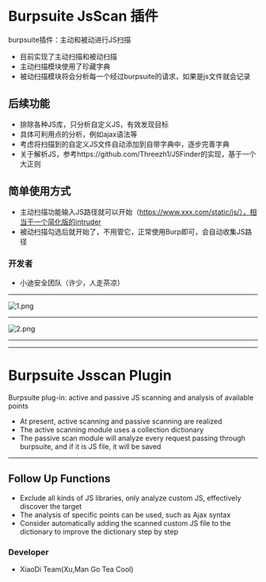 # Burpsuite JsScan 插件
burpsuite插件：主动和被动进行JS扫描
+ 目前实现了主动扫描和被动扫描
+ 主动扫描模块使用了珍藏字典
+ 被动扫描模块将会分析每一个经过burpsuite的请求，如果是js文件就会记录
## 后续功能
+ 排除各种JS库，只分析自定义JS，有效发现目标
+ 具体可利用点的分析，例如ajax语法等
+ 考虑将扫描到的自定义JS文件自动添加到自带字典中，逐步完善字典
+ 关于解析JS，参考https://github.com/Threezh1/JSFinder的实现，基于一个大正则
## 简单使用方式
- 主动扫描功能输入JS路径就可以开始（https://www.xxx.com/static/js/），相当于一个简化版的intruder
- 被动扫描勾选后就开始了，不用管它，正常使用Burp即可，会自动收集JS路径
### 开发者
- 小迪安全团队（许少，人走茶凉）

****
![1.png](https://xuyiqing-1257927651.cos.ap-beijing.myqcloud.com/burpsuite/js-1.jpg)
****
![2.png](https://xuyiqing-1257927651.cos.ap-beijing.myqcloud.com/burpsuite/js-2.jpg)
****

****
# Burpsuite Jsscan Plugin
Burpsuite plug-in: active and passive JS scanning and analysis of available points
+ At present, active scanning and passive scanning are realized
+ The active scanning module uses a collection dictionary
+ The passive scan module will analyze every request passing through burpsuite, and if it is JS file, it will be saved
****
## Follow Up Functions
+ Exclude all kinds of JS libraries, only analyze custom JS, effectively discover the target
+ The analysis of specific points can be used, such as Ajax syntax
+ Consider automatically adding the scanned custom JS file to the dictionary to improve the dictionary step by step
### Developer
- XiaoDi Team(Xu,Man Go Tea Cool)
